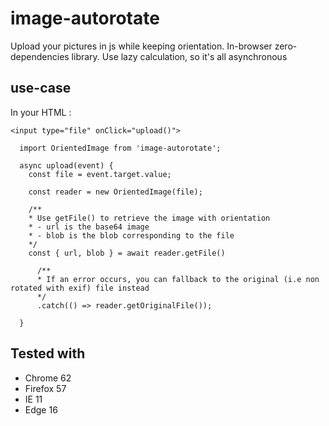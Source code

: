 # image-autorotate
Upload your pictures in js while keeping orientation. 
In-browser zero-dependencies library.
Use lazy calculation, so it's all asynchronous

## use-case
In your HTML : 
```
<input type="file" onClick="upload()">
```

```
  import OrientedImage from 'image-autorotate';

  async upload(event) {
    const file = event.target.value;

    const reader = new OrientedImage(file);

    /**
    * Use getFile() to retrieve the image with orientation
    * - url is the base64 image
    * - blob is the blob corresponding to the file
    */
    const { url, blob } = await reader.getFile()
      
      /**
      * If an error occurs, you can fallback to the original (i.e non rotated with exif) file instead
      */
      .catch(() => reader.getOriginalFile());
    
  }
```

## Tested with
- Chrome 62
- Firefox 57
- IE 11
- Edge 16
